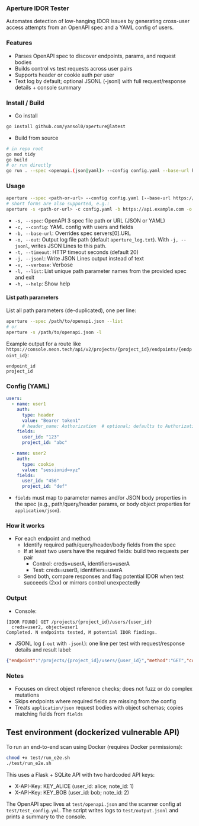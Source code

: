 ### Aperture IDOR Tester

Automates detection of low-hanging IDOR issues by generating cross-user access attempts from an OpenAPI spec and a YAML config of users.

### Features
- Parses OpenAPI spec to discover endpoints, params, and request bodies
- Builds control vs test requests across user pairs
- Supports header or cookie auth per user
- Text log by default; optional JSONL (-jsonl) with full request/response details + console summary

### Install / Build
- Go install
```sh
go install github.com/yansol0/aperture@latest
```

- Build from source
```bash
# in repo root
go mod tidy
go build
# or run directly
go run . --spec <openapi.(json|yaml)> --config config.yaml --base-url https://api.example.com --out aperture_log.jsonl --jsonl -v
```

### Usage
```bash
aperture --spec <path-or-url> --config config.yaml [--base-url https://api.example.com] [--out aperture_log.(txt|jsonl)] [--timeout 20] [--jsonl] [-v] [--list]
# short forms are also supported, e.g.:
aperture -s <path-or-url> -c config.yaml -b https://api.example.com -o aperture_log.jsonl -t 20 -j -v -l
```
- `-s, --spec`: OpenAPI 3 spec file path or URL (JSON or YAML)
- `-c, --config`: YAML config with users and fields
- `-b, --base-url`: Overrides spec servers[0].URL
- `-o, --out`: Output log file path (default `aperture_log.txt`). With `-j, --jsonl`, writes JSON Lines to this path.
- `-t, --timeout`: HTTP timeout seconds (default 20)
- `-j, --jsonl`: Write JSON Lines output instead of text
- `-v, --verbose`: Verbose
- `-l, --list`: List unique path parameter names from the provided spec and exit
- `-h, --help`: Show help

#### List path parameters
List all path parameters (de-duplicated), one per line:
```bash
aperture --spec /path/to/openapi.json --list
# or
aperture -s /path/to/openapi.json -l
```
Example output for a route like `https://console.neon.tech/api/v2/projects/{project_id}/endpoints/{endpoint_id}`:
```text
endpoint_id
project_id
```

### Config (YAML)
```yaml
users:
  - name: user1
    auth:
      type: header
      value: "Bearer token1"
      # header_name: Authorization  # optional; defaults to Authorization
    fields:
      user_id: "123"
      project_id: "abc"

  - name: user2
    auth:
      type: cookie
      value: "sessionid=xyz"
    fields:
      user_id: "456"
      project_id: "def"
```
- `fields` must map to parameter names and/or JSON body properties in the spec (e.g., path/query/header params, or body object properties for `application/json`).

### How it works
- For each endpoint and method:
  - Identify required path/query/header/body fields from the spec
  - If at least two users have the required fields: build two requests per pair
    - Control: creds=userA, identifiers=userA
    - Test: creds=userB, identifiers=userA
  - Send both, compare responses and flag potential IDOR when test succeeds (2xx) or mirrors control unexpectedly

### Output
- Console:
```text
[IDOR FOUND] GET /projects/{project_id}/users/{user_id}
  creds=user2, object=user1
Completed. N endpoints tested, M potential IDOR findings.
```
- JSONL log (`-out` with `-jsonl`): one line per test with request/response details and result label:
```json
{"endpoint":"/projects/{project_id}/users/{user_id}","method":"GET","control":{...},"test":{...},"result":"IDOR FOUND"}
```

### Notes
- Focuses on direct object reference checks; does not fuzz or do complex mutations
- Skips endpoints where required fields are missing from the config
- Treats `application/json` request bodies with object schemas; copies matching fields from `fields`

## Test environment (dockerized vulnerable API)

To run an end-to-end scan using Docker (requires Docker permissions):

```bash
chmod +x test/run_e2e.sh
./test/run_e2e.sh
```

This uses a Flask + SQLite API with two hardcoded API keys:
- X-API-Key: KEY_ALICE (user_id: alice; note_id: 1)
- X-API-Key: KEY_BOB (user_id: bob; note_id: 2)

The OpenAPI spec lives at `test/openapi.json` and the scanner config at `test/test_config.yml`. The script writes logs to `test/output.jsonl` and prints a summary to the console.
